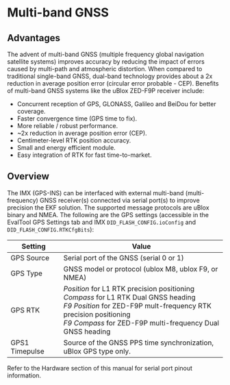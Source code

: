 # Multi-band GNSS

## Advantages

The advent of multi-band GNSS (multiple frequency global navigation satellite systems) improves accuracy by reducing the impact of errors caused by multi-path and atmospheric distortion.  When compared to traditional single-band GNSS, dual-band technology provides about a 2x reduction in average position error (circular error probable - CEP).  Benefits of multi-band GNSS systems like the uBlox ZED-F9P receiver include:  

- Concurrent reception of GPS, GLONASS, Galileo and BeiDou for better coverage.
- Faster convergence time (GPS time to fix).
- More reliable / robust performance.
- ~2x reduction in average position error (CEP). 
- Centimeter-level RTK position accuracy. 
- Small and energy efficient module.
- Easy integration of RTK for fast time-to-market.

## Overview

The IMX (GPS-INS) can be interfaced with external multi-band (multi-frequency) GNSS receiver(s) connected via serial port(s) to improve precision the EKF solution.  The supported message protocols are uBlox binary and NMEA.  The following are the GPS settings (accessible in the EvalTool GPS Settings tab and IMX `DID_FLASH_CONFIG.ioConfig` and `DID_FLASH_CONFIG.RTKCfgBits`):

| Setting        | Value                                                        |
| -------------- | ------------------------------------------------------------ |
| GPS Source     | Serial port of the GNSS (serial 0 or 1)                      |
| GPS Type       | GNSS model or protocol (ublox M8, ublox F9, or NMEA)         |
| GPS RTK        | *Position* for L1 RTK precision positioning<br/>*Compass* for L1 RTK Dual GNSS heading<br/>*F9 Position* for ZED-F9P mult-frequency RTK precision positioning<br/>*F9 Compass* for ZED-F9P multi-frequency Dual GNSS heading |
| GPS1 Timepulse | Source of the GNSS PPS time synchronization, uBlox GPS type only. |

Refer to the Hardware section of this manual for serial port pinout information. 


